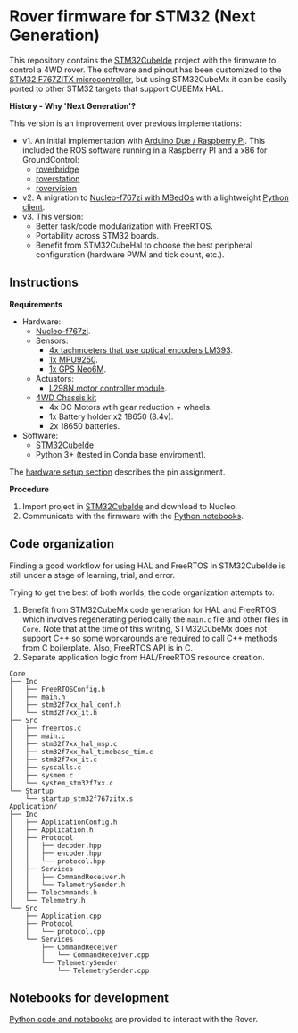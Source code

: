 Rover firmware for STM32 (Next Generation)
==========================================

This repository contains the [STM32CubeIde](https://www.st.com/en/development-tools/stm32cubeide.html)  project with the firmware to control a 4WD rover. The software and pinout has been customized to the [STM32 F767ZITX microcontroller](https://www.st.com/en/microcontrollers-microprocessors/stm32f767zi.html), but using STM32CubeMx it can be easily ported to other STM32 targets that support CUBEMx HAL.

**History - Why 'Next Generation'?**

This version is an improvement over previous implementations:

- v1. An initial implementation with [Arduino Due / Raspberry Pi](https://github.com/nhorro/rover-firmware). This included the ROS software running in a Raspberry PI and a x86 for GroundControl:
   - [roverbridge](https://github.com/nhorro/roverbridge)
   - [roverstation](https://github.com/nhorro/roverstation)
   - [rovervision](https://github.com/nhorro/rovervision)
- v2. A migration to [Nucleo-f767zi with MBedOs](https://github.com/nhorro/ceai2020/tree/master/intro_se/workspace/rover_firmware) with a lightweight [Python client](https://github.com/nhorro/ceai2020/tree/master/intro_se/workspace/rover_groundcontrol).
- v3. This version:
   -  Better task/code modularization with FreeRTOS.
   -  Portability across STM32 boards.
   -  Benefit from STM32CubeHal to choose the best peripheral configuration (hardware PWM and tick count, etc.).

Instructions
------------

**Requirements**

- Hardware:
    - [Nucleo-f767zi](https://www.st.com/en/evaluation-tools/nucleo-f767zi.html).
    - Sensors:
      - [4x tachmoeters that use optical encoders LM393](https://candy-ho.com/producto/sensor-optico-horquilla-velocidad-tacometro-lm393-arduino/).
      - [1x MPU9250](https://articulo.mercadolibre.com.ar/MLA-618704275-mpu-9250-mpu9250-acelerometro-magnetometro-giroscopo-arduino-_JM#position=2&search_layout=grid&type=item&tracking_id=5be31c5c-a195-44a5-9254-faf2f07b738c).
      - [1x GPS Neo6M](https://articulo.mercadolibre.com.ar/MLA-684956175-neo6m-gy-gps6mv2-gps-apm25-neo-6m-modulo-antena-a0129-_JM#position=2&search_layout=grid&type=item&tracking_id=110a4426-ee0b-4a96-8a97-0db8e81b4a8f).
    - Actuators:
      - [L298N motor controller module](https://candy-ho.com/producto/doble-puente-h-driver-l298n-motor-dc-arduino-arm-avr-l298/).    
    - [4WD Chassis kit](https://articulo.mercadolibre.com.ar/MLA-621167979-kit-chasis-auto-robot-smart-car-4wd-4-ruedas-motores-arduino-_JM)
        - 4x DC Motors wtih gear reduction + wheels.
        - 1x Battery holder x2 18650 (8.4v).
        - 2x 18650 batteries.
- Software:
    - [STM32CubeIde](https://www.st.com/en/development-tools/stm32cubeide.html)
    - Python 3+ (tested in Conda base enviroment).

The [hardware setup section](./Documentation/HardwareSetup.md) describes the pin assignment.

**Procedure**

1. Import project in [STM32CubeIde](https://www.st.com/en/development-tools/stm32cubeide.html) and download to Nucleo.
2. Communicate with the firmware with the [Python notebooks](./Python/).

Code organization
-----------------

Finding a good workflow for using HAL and FreeRTOS in STM32CubeIde is still under a stage of learning, trial, and error. 

Trying to get the best of both worlds, the code organization attempts to:

1. Benefit from STM32CubeMx code generation for HAL and FreeRTOS, which involves regenerating periodically the `main.c` file and other files in `Core`. Note that at the time of this writing, STM32CubeMx does not support C++ so some workarounds are required to call C++ methods from C boilerplate. Also, FreeRTOS API is in C.
2. Separate application logic from HAL/FreeRTOS resource creation.

~~~
Core
├── Inc
│   ├── FreeRTOSConfig.h
│   ├── main.h
│   ├── stm32f7xx_hal_conf.h
│   └── stm32f7xx_it.h
├── Src
│   ├── freertos.c
│   ├── main.c
│   ├── stm32f7xx_hal_msp.c
│   ├── stm32f7xx_hal_timebase_tim.c
│   ├── stm32f7xx_it.c
│   ├── syscalls.c
│   ├── sysmem.c
│   └── system_stm32f7xx.c
└── Startup
    └── startup_stm32f767zitx.s
Application/
├── Inc
│   ├── ApplicationConfig.h
│   ├── Application.h
│   ├── Protocol
│   │   ├── decoder.hpp
│   │   ├── encoder.hpp
│   │   └── protocol.hpp
│   ├── Services
│   │   ├── CommandReceiver.h
│   │   └── TelemetrySender.h
│   ├── Telecommands.h
│   └── Telemetry.h
└── Src
    ├── Application.cpp
    ├── Protocol
    │   └── protocol.cpp
    └── Services
        ├── CommandReceiver
        │   └── CommandReceiver.cpp
        └── TelemetrySender
            └── TelemetrySender.cpp
~~~

Notebooks for development
-------------------------

[Python code and notebooks](./Python/) are provided to interact with the Rover.
